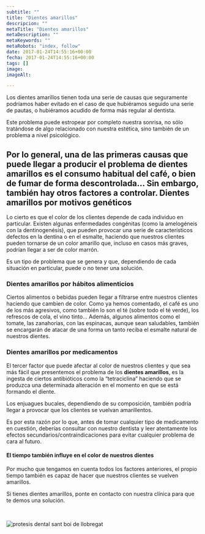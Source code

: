 ```yaml
---
subtitle: ""
title: "Dientes amarillos"
descripcion: ""
metaTitle: "Dientes amarillos"
metaDescription: ""
metaKeywords: ""
metaRobots: "index, follow"
date: 2017-01-24T14:55:16+00:00
fecha: 2017-01-24T14:55:16+00:00
tags: []
image: 
imageAlt: 

---
```



Los dientes amarillos tienen toda una serie de causas que seguramente podríamos haber evitado en el caso de que hubiéramos seguido una serie de pautas, o hubiéramos acudido de forma más regular al dentista.

Este problema puede estropear por completo nuestra sonrisa, no sólo tratándose de algo relacionado con nuestra estética, sino también de un problema a nivel psicológico.

Por lo general, una de las primeras causas que puede llegar a producir el problema de **dientes amarillos** es el consumo habitual del café, o bien de fumar de forma descontrolada… Sin embargo, también hay otros factores a controlar.
**Dientes amarillos por motivos genéticos**
-------------------------------------------


Lo cierto es que el color de los clientes depende de cada individuo en particular. Existen algunas enfermedades congénitas (como la amelogéneis con la dentinogenésis), que pueden provocar una serie de característicos defectos en la dentina o en el esmalte, haciendo que nuestros clientes pueden tornarse de un color amarillo que, incluso en casos más graves, podrían llegar a ser de color marrón.

Es un tipo de problema que se genera y que, dependiendo de cada situación en particular, puede o no tener una solución.
### **Dientes amarillos por hábitos alimenticios**


Ciertos alimentos o bebidas pueden llegar a filtrarse entre nuestros clientes haciendo que cambien de color. Como ya hemos comentado, el café es uno de los más agresivos, como también lo son el té (sobre todo el té verde), los refrescos de cola, el vino tinto… Además, algunos alimentos como el tomate, las zanahorias, con las espinacas, aunque sean saludables, también se encargarán de atacar de una forma un tanto reciba el esmalte natural de nuestros dientes.
### **Dientes amarillos por medicamentos**


El tercer factor que puede afectar al color de nuestros clientes y que sea más fácil que presentemos el problema de los **dientes amarillos**, es la ingesta de ciertos antibióticos como la “tetraciclina” haciendo que se produzca una determinada alteración en el momento en que se está formando el diente.

Los enjuagues bucales, dependiendo de su composición, también podría llegar a provocar que los clientes se vuelvan amarillentos.

Es por esta razón por lo que, antes de tomar cualquier tipo de medicamento en cuestión, deberías consultar con nuestro dentista y leer atentamente los efectos secundarios/contraindicaciones para evitar cualquier problema de cara al futuro.
#### **El tiempo también influye en el color de nuestros dientes**


Por mucho que tengamos en cuenta todos los factores anteriores, el propio tiempo también es capaz de hacer que nuestros clientes se vuelven amarillos.

Si tienes dientes amarillos, ponte en contacto con nuestra clínica para que te demos una solución.

 

![protesis dental sant boi de llobregat](http://centredentalbaste.com/wp-content/uploads/2016/11/protesis-dental-sant-boi-llobregat.png)

 

 
